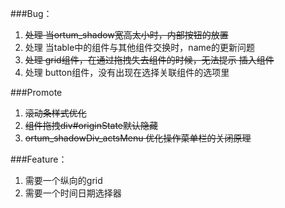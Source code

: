 ###Bug：
1. ~~处理 当ortum_shadow宽高太小时，内部按钮的放置~~
2. 处理 当table中的组件与其他组件交换时，name的更新问题
3. ~~处理 grid组件，在通过拖拽失去组件的时候，无法提示 插入组件~~
4. 处理 button组件，没有出现在选择关联组件的选项里

###Promote
1. ~~滚动条样式优化~~
2. ~~组件拖拽div#originState默认隐藏~~
3. ~~ortum_shadowDiv_actsMenu 优化操作菜单栏的关闭原理~~

###Feature：
1. 需要一个纵向的grid
2. 需要一个时间日期选择器


    